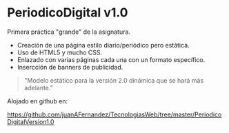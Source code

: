 PeriodicoDigital v1.0
=====================

Primera práctica "grande" de la asignatura.

  - Creación de una página estilo diario/periódico pero estática.
  - Uso de HTML5 y mucho CSS.
  - Enlazado con varias páginas cada una con un formato específico.
  - Insercción de banners de publicidad.


> "Modelo estático para la versión 2.0 dinámica que se hará más adelante."

Alojado en github en:

https://github.com/juanAFernandez/TecnologiasWeb/tree/master/PeriodicoDigitalVersion1.0
